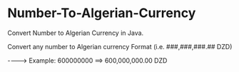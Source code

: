 # Number-To-Algerian-Currency

Convert Number to Algerian Currency in Java.

Convert any number to Algerian currency Format (i.e. ###,###,###.## DZD)

----> Example: 600000000 ==> 600,000,000.00 DZD
